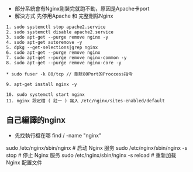 * 部分系統會有Nginx剛裝完就跑不動，原因是Apache卡port
* 解決方式 先停用Apache 和 完整刪除Nginx
```
1. sudo systemctl stop apache2.service
2. sudo systemctl disable apache2.service
3. sudo apt-get --purge remove nginx -y
4. sudo apt-get autoremove -y
5. dpkg --get-selections|grep nginx
6. sudo apt-get --purge remove nginx
7. sudo apt-get --purge remove nginx-common -y
8. sudo apt-get --purge remove nginx-core -y

* sudo fuser -k 80/tcp // 刪除80Port的Proccess指令

9. apt-get install nginx -y

10. sudo systemctl start nginx
11. nginx 設定檔 ( 註一 ) 寫入 /etc/nginx/sites-enabled/default

```



## 自己編譯的nginx
* 先找執行檔在哪
find / -name "nginx"

sudo /etc/nginx/sbin/nginx    # 启动 Nginx 服务
sudo /etc/nginx/sbin/nginx -s stop   # 停止 Nginx 服务
sudo /etc/nginx/sbin/nginx -s reload # 重新加载 Nginx 配置文件